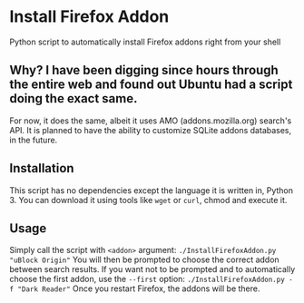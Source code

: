 # Install Firefox Addon
Python script to automatically install Firefox addons right from your shell

## Why? I have been digging since hours through the entire web and found out Ubuntu had a script doing the exact same.
For now, it does the same, albeit it uses AMO (addons.mozilla.org) search's API.
It is planned to have the ability to customize SQLite addons databases, in the future.

## Installation
This script has no dependencies except the language it is written in, Python 3.
You can download it using tools like `wget` or `curl`, chmod and execute it.

## Usage
Simply call the script with `<addon>` argument:
`./InstallFirefoxAddon.py "uBlock Origin"`
You will then be prompted to choose the correct addon between search results.
If you want not to be prompted and to automatically choose the first addon, use the `--first` option:
`./InstallFirefoxAddon.py -f "Dark Reader"`
Once you restart Firefox, the addons will be there.
